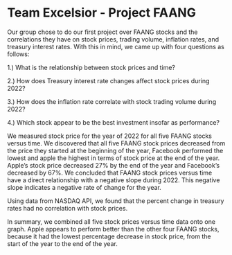 # Team Excelsior - Project FAANG

Our group chose to do our first project over FAANG stocks and the correlations they have on stock prices, trading volume, inflation rates, and treasury interest rates. With this in mind, we came up with four questions as follows:

1.) What is the relationship between stock prices and time?

2.) How does Treasury interest rate changes affect stock prices during 2022?

3.) How does the inflation rate correlate with stock trading volume during 2022?

4.) Which stock appear to be the best investment insofar as performance?

We measured stock price for the year of 2022 for all five FAANG stocks versus time. We discovered that all five FAANG stock prices decreased from the price they started at the beginning of the year, Facebook performed the lowest and apple the highest in terms of stock price at the end of the year. Apple’s stock price decreased 27% by the end of the year and Facebook’s decreased by 67%. We concluded that FAANG stock prices versus time have a direct relationship with a negative slope during 2022. This negative slope indicates a negative rate of change for the year.

Using data from NASDAQ API, we found that the percent change in treasury rates had no correlation with stock prices.

In summary, we combined all five stock prices versus time data onto one graph. Apple appears to perform better than the other four FAANG stocks, because it had the lowest percentage decrease in stock price, from the start of the year to the end of the year.

